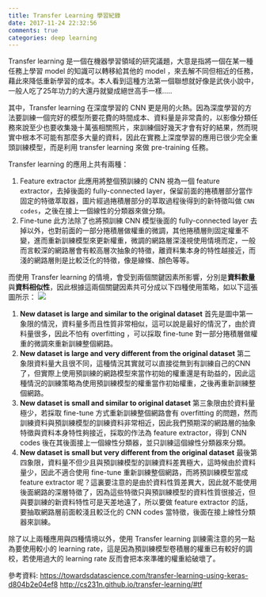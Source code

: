 ```yaml
---
title: Transfer Learning 學習紀錄
date: 2017-11-24 22:32:56
comments: true
categories: deep learning
---
```

Transfer learning 是一個在機器學習領域的研究議題，大意是指將一個在某一種任務上學習 model 的知識可以轉移給其他的 model ，來去解不同但相近的任務，藉此來降低重新學習的成本。本人看到這種方法第一個聯想就好像是武俠小說中，一般人吃了25年功力的大還丹就變成絕世高手一樣.....

其中，Transfer learning 在深度學習的 CNN 更是用的火熱。因為深度學習的方法要訓練一個完好的模型所要花費的時間成本、資料量是非常貴的，以影像分類任務來說至少也要收集幾十萬張相關照片，來訓練個好幾天才會有好的結果，然而現實中根本不可能有那麼多大量的資料，因此在實務上深度學習的應用已很少完全重頭訓練模型，而是利用 transfer learning 來做 pre-training 任務。

Transfer learning 的應用上共有兩種：
1. Feature extractor
此應用將整個預訓練的 CNN 視為一個 feature extractor，去掉後面的 fully-connected layer，保留前面的捲積層部分當作固定的特徵萃取器，圖片經過捲積層部分的萃取過程後得到的新特徵叫做 ``CNN codes``，之後在接上一個線性的分類器來做分類。
2. Fine-tune
此方法除了也將預訓練 CNN 模型後面的 fully-connected layer 去掉以外，也對前面的一部分捲積層做權重的微調，其他捲積層則固定權重不變，進而重新訓練模型來更新權重，微調的網路層深淺視使用情境而定，一般而言較深的網路層會有較高層次抽象的特徵，離資料集本身的特性越接近，而淺的網路層則是比較泛化的特徵，像是線條、顏色等等。

而使用 Transfer learning 的情境，會受到兩個關鍵因素所影響，分別是**資料數量**與**資料相似性**，因此根據這兩個關鍵因素共可分成以下四種使用策略，如以下這張圖所示：
![](https://i.imgur.com/tk7QnUf.png)

1. **New dataset is large and similar to the original dataset**
首先是圖中第一象限的情況，資料量多而且性質非常相似，這可以說是最好的情況了，由於資料量很多，因此不怕有 overfitting ，可以採取 fine-tune 對一部分捲積層做權重的微調來重新訓練整個網路。
2. **New dataset is large and very different from the original dataset**
第二象限資料量大且很不同，這種情況其實就可以直接從無到有訓練自己的CNN了，但實際上使用預訓練的網路模型來當作初始的權重還是有助益的，因此這種情況的訓練策略為使用預訓練模型的權重當作初始權重，之後再重新訓練整個網路。
3. **New dataset is small and similar to original dataset**
第三象限由於資料量極少，若採取 fine-tune 方式重新訓練整個網路會有 overfitting 的問題，然而訓練資料與預訓練模型的訓練資料非常相近，因此我們預期深的網路層的抽象特徵與資料本身特性夠接近，採取的作法為 feature extractor，得到 CNN codes 後在其後面接上一個線性分類器，並只訓練這個線性分類器來分類。
4. **New dataset is small but very different from the original dataset**
最後第四象限，資料量不但少且與預訓練模型的訓練資料差異極大，這時候由於資料量少，因此不適合使用 fine-tune 重新訓練整個網路，而將預訓練模型當成 feature extractor 呢？這裏要注意的是由於資料性質差異大，因此就不能使用後面網路的深層特徵了，因為這些特徵只與預訓練模型的資料性質很接近，但與要訓練的新資料特性可是天差地遠了，所以要做 feature extractor 的話，要抽取網路層前面較淺且較泛化的 CNN codes 當特徵，後面在接上線性分類器來訓練。

除了以上兩種應用與四種情境以外，使用 Transfer learning 訓練需注意的另一點為要使用較小的 learning rate，這是因為預訓練模型卷積層的權重已有較好的調校，若使用過大的 learning rate 反而會把本來準確的權重給破壞了。

參考資料:
https://towardsdatascience.com/transfer-learning-using-keras-d804b2e04ef8
http://cs231n.github.io/transfer-learning/#tf
